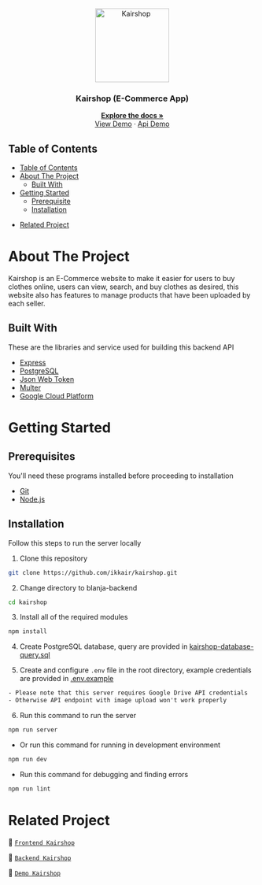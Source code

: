 <br />
<p align="center">
  <div align="center">
    <img height="150" src="#" alt="Kairshop" border="0"/>
  </div>
  <h3 align="center">Kairshop (E-Commerce App)</h3>
  <p align="center">
    <a href="https://github.com/ikkair/kairshop"><strong>Explore the docs »</strong></a>
    <br />
    <a href="#">View Demo</a>
    ·
    <a href="#">Api Demo</a>
  </p>
</p>

## Table of Contents

- [Table of Contents](#table-of-contents)
- [About The Project](#about-the-project)
  - [Built With](#built-with)
- [Getting Started](#getting-started)
  - [Prerequisite](#prerequisites)
  - [Installation](#installation)
<!--   - [Documentation](#documentation) -->
- [Related Project](#related-project)

# About The Project

Kairshop is an E-Commerce website to make it easier for users to buy clothes online, users can view, search, and buy clothes as desired, this website also has features to manage products that have been uploaded by each seller.

## Built With

These are the libraries and service used for building this backend API

- [Express](https://expressjs.com)
- [PostgreSQL](https://www.postgresql.org)
- [Json Web Token](https://jwt.io)
- [Multer](https://github.com/expressjs/multer)
- [Google Cloud Platform](https://cloud.google.com)

# Getting Started

## Prerequisites

You'll need these programs installed before proceeding to installation

- [Git](https://git-scm.com/downloads)
- [Node.js](https://nodejs.org/en/download)

## Installation

Follow this steps to run the server locally

1. Clone this repository

```sh
git clone https://github.com/ikkair/kairshop.git
```

2. Change directory to blanja-backend

```sh
cd kairshop
```

3. Install all of the required modules

```sh
npm install
```

4. Create PostgreSQL database, query are provided in [kairshop-database-query.sql](./query.sql)

5. Create and configure `.env` file in the root directory, example credentials are provided in [.env.example](./.env.example)

```txt
- Please note that this server requires Google Drive API credentials
- Otherwise API endpoint with image upload won't work properly
```

6. Run this command to run the server

```sh
npm run server
```

- Or run this command for running in development environment

```sh
npm run dev
```

- Run this command for debugging and finding errors

```sh
npm run lint
```

<!-- ## Documentation

Documentation files are provided in the [docs](./docs) folder

- [Postman API colletion](./docs/Blanja.postman_collection.json)
- [PostgreSQL database query](./docs/blanja-database-query.sql)

API endpoint list are also available as published postman documentation

[![Run in Postman](https://run.pstmn.io/button.svg)](https://documenter.getpostman.com/view/26309865/2s93Xu15Ew) -->

# Related Project

:rocket: [`Frontend Kairshop`](https://github.com/ikkair/kairshop-fe)

:rocket: [`Backend Kairshop`](https://github.com/ikkair/kairshop)

:rocket: [`Demo Kairshop`](#)
